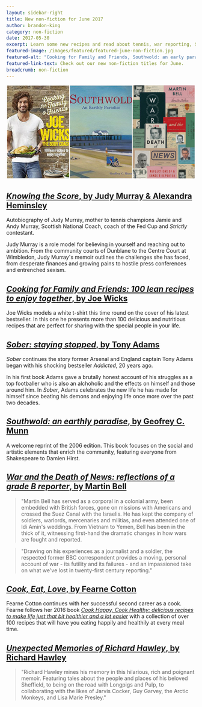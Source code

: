 ```yaml
---
layout: sidebar-right
title: New non-fiction for June 2017
author: brandon-king
category: non-fiction
date: 2017-05-30
excerpt: Learn some new recipes and read about tennis, war reporting, Southwold and more.
featured-image: /images/featured/featured-june-non-fiction.jpg
featured-alt: "Cooking for Family and Friends, Southwold: an early paradise, War and the Death of News"
featured-link-text: Check out our new non-fiction titles for June.
breadcrumb: non-fiction
---
```


![Cooking for Family and Friends, Southwold: an early paradise, War and the Death of News](/images/featured/featured-june-non-fiction.jpg)

## [<cite>Knowing the Score</cite>, by Judy Murray & Alexandra Heminsley](https://suffolk.spydus.co.uk/cgi-bin/spydus.exe/ENQ/OPAC/BIBENQ?BRN=2172209)

Autobiography of Judy Murray, mother to tennis champions Jamie and Andy Murray, Scottish National Coach, coach of the Fed Cup and <cite>Strictly</cite> contestant.

Judy Murray is a role model for believing in yourself and reaching out to ambition. From the community courts of Dunblane to the Centre Court at Wimbledon, Judy Murray's memoir outlines the challenges she has faced, from desperate finances and growing pains to hostile press conferences and entrenched sexism.

## [<cite>Cooking for Family and Friends: 100 lean recipes to enjoy together</cite>, by Joe Wicks](https://suffolk.spydus.co.uk/cgi-bin/spydus.exe/ENQ/OPAC/BIBENQ?BRN=2160421)

Joe Wicks models a white t-shirt this time round on the cover of his latest bestseller. In this one he presents more than 100 delicious and nutritious recipes that are perfect for sharing with the special people in your life.

## [<cite>Sober: staying stopped</cite>, by Tony Adams](https://suffolk.spydus.co.uk/cgi-bin/spydus.exe/ENQ/OPAC/BIBENQ?BRN=2160956)

<cite>Sober</cite> continues the story former Arsenal and England captain Tony Adams began with his shocking bestseller <cite>Addicted</cite>, 20 years ago.

In his first book Adams gave a brutally honest account of his struggles as a top footballer who is also an alchoholic and the effects on himself and those around him. In <cite>Sober</cite>, Adams celebrates the new life he has made for himself since beating his demons and enjoying life once more over the past two decades.

## [<cite>Southwold: an earthly paradise</cite>, by Geofrey C. Munn](https://suffolk.spydus.co.uk/cgi-bin/spydus.exe/ENQ/OPAC/BIBENQ?BRN=2173007)

A welcome reprint of the 2006 edition. This book focuses on the social and artistic elements that enrich the community, featuring everyone from Shakespeare to Damien Hirst.

## [<cite>War and the Death of News: reflections of a grade B reporter</cite>, by Martin Bell](https://suffolk.spydus.co.uk/cgi-bin/spydus.exe/ENQ/OPAC/BIBENQ?BRN=2168924)

> "Martin Bell has served as a corporal in a colonial army, been embedded with British forces, gone on missions with Americans and crossed the Suez Canal with the Israelis. He has kept the company of soldiers, warlords, mercenaries and militias, and even attended one of Idi Amin's weddings. From Vietnam to Yemen, Bell has been in the thick of it, witnessing first-hand the dramatic changes in how wars are fought and reported.

> "Drawing on his experiences as a journalist and a soldier, the respected former BBC correspondent provides a moving, personal account of war - its futility and its failures - and an impassioned take on what we've lost in twenty-first century reporting."

## [<cite>Cook, Eat, Love</cite>, by Fearne Cotton](https://suffolk.spydus.co.uk/cgi-bin/spydus.exe/ENQ/OPAC/BIBENQ?BRN=2160940)

Fearne Cotton continues with her successful second career as a cook. Fearne follows her 2016 book [<cite>Cook Happy, Cook Healthy: delicious recipes to make life just that bit healthier and a lot easier</cite>](https://suffolk.spydus.co.uk/cgi-bin/spydus.exe/ENQ/OPAC/BIBENQ?BRN=1976297) with a collection of over 100 recipes that will have you eating happily and healthily at every meal time.

## [<cite>Unexpected Memories of Richard Hawley</cite>, by Richard Hawley](https://suffolk.spydus.co.uk/cgi-bin/spydus.exe/ENQ/OPAC/BIBENQ?BRN=2166662)

> "Richard Hawley mines his memory in this hilarious, rich and poignant memoir. Featuring tales about the people and places of his beloved Sheffield, to being on the road with Longpigs and Pulp, to collaborating with the likes of Jarvis Cocker, Guy Garvey, the Arctic Monkeys, and Lisa Marie Presley."

